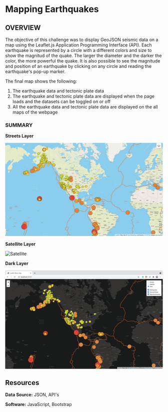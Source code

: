 # Mapping Earthquakes


## OVERVIEW 

The objective of this challenge was to display GeoJSON seismic data on a map using the Leaflet.js Application Programming Interface (API). Each earthquake is represented by a circle with a different colors and size to show the magnitud of the quake. The larger the diameter and the darker the color, the more powerful the quake. It is also possible to see the magnitude and position of an earthquake by clicking on any circle and reading the earthquake's pop-up marker.


The final map shows the following:

1. The earthquake data and tectonic plate data 
2. The earthquake and tectonic plate data are displayed when the page loads and the datasets can be toggled on or off
3. All the earthquake data and tectonic plate data are displayed on the all maps of the webpage



### SUMMARY

**Streets Layer**

![Streets](Resources/Streets.png)


**Satellite Layer**

![Satellite](Resources/Satellite.png)


**Dark Layer**

![Satellite](Resources/Dark.png)




## Resources

**Data Source:** JSON, API's

**Software:** JavaScript, Bootstrap